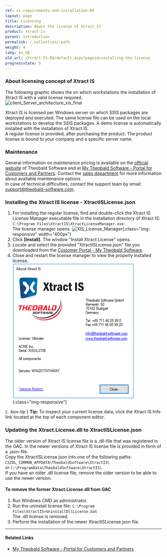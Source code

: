 ```yaml
---
ref: xi-requirements-and-installation-04
layout: page
title: Licensing
description: About the license of Xtract IS
product: xtract-is
parent: introduction
permalink: /:collection/:path
weight: 4
lang: en_GB
old_url: /Xtract-IS-EN/default.aspx?pageid=installing-the-license
progressstate: 5
---
```



<!---Xtract IS cannot be used outside SSIS,
which is why an SQL Server license is required, even if the SQL Server database is not used.-->

<!---
| Component   | ERP | BW | Enterprise <br> License | Ultimate <br> License |
|-------------|:-----:|:----:|:--------------------:|:------------------:|
| Table       | R   | R  | X                  | X                |
| BAPI        | R/W  | R/W | X                  | X                |
| Query       | R   |    | X                  | X                |
| ABAP Report | R   |    |                    | X                |
| DeltaQ      | R   | R  |                    | X                |
| BW Cube     |     | R  | X                  | X                |
| Hierarchy   |     | R  |                    | X                |
| OHS         |     | R  |                    | X                |
| BW Loader   |     | W  |                    | X                | 
| ODP         | R | R |  | X |
-->



### About licensing concept of Xtract IS
The following graphic shows the on which workstations the installation of Xtract IS with a valid license required.   
![client_Server_architecture_xis_final](/img/content/xis/client_server_xis.png)<br>

Xtract IS is licensed per Windows server on which SSIS packages are deployed and executed. The same license file can be used on the local workstations to develop the SSIS packages.
A demo license is automatically installed with the installation of Xtract IS. <br>
A regular license is provided, after purchasing the product. The product license is bound to your company and a specific server name. 

### Maintenance
General information on maintenance pricing is available on the [official website](https://www.theobald-software.com/en/xtract-for-alteryx/xtract-for-alteryx-pricing-order/) of Theobald Software and at [My Theobald Software - Portal for Customers and Partners](https://my.theobald-software.com/). Contact the [sales department](mailto:sales@theobald-software.com) for more information about available maintenance options.<br>
In case of technical difficulties, contact the support team by email: [support@theobald-software.com](mailto:support@theobald-software.com).


### Installing the Xtract IS license - XtractISLicense.json
1. For installing the regular license, find and double-click the Xtract IS License Manager executable file in the installation directory of Xtract IS:<br>
`C:\Program Files\XtractIS\XtractLicenseManager.exe` <br>
The license manager opens. 
![XIS_License_Manager](/img/content/xis/xis_license-manager.png){:class="img-responsive" width="400px"}
2. Click **[Install]**. The window "Install Xtract License" opens.
3. Locate and select the provided "XtractISLicense.json" file you downloaded from the [Customer Portal - My Theobald Software](https://my.theobald-software.com).
4. Close and restart the license manager to view the properly installed license.  
![XIS_License_Info](/img/content/XIS_License_Info.png){:class="img-responsive"}

{: .box-tip }
**Tip:** To inspect your current license data, click the Xtract IS Info link located at the top of each component editor.

### Updating the Xtract.License.dll to XtractISLicense.json
The older version of Xtract IS license file is a .dll-file that was registered in the GAC.
In the newer versions of Xtract IS license file is provided in form of a .json-file.<br>
Copy the XtractISLicense.json into one of the following paths: <br>
`CSIDL_COMMON_APPDATA\TheobaldSoftware\XtractIS\` <br>
 or `C:\ProgramData\TheobaldSoftware\XtractIS\` <br>
If you have an older .dll license file, remove the older version to be able to use the newer version.

#### To remove the former Xtract.License.dll from GAC
1. Run Windows CMD as administrator.
2. Run the uninstall license file: `C:\Program Files\XtractIS>UninstallDllLicense.bat` <br>
The .dll license is removed.
3. Perform the installation of the newer XtractISLicense.json file.

****
#### Related Links
- [My Theobald Software - Portal for Customers and Partners](https://my.theobald-software.com/)


